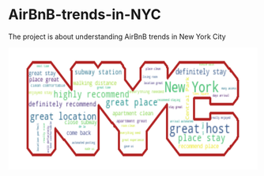 # AirBnB-trends-in-NYC
The project is about understanding AirBnB trends in New York City

<div display="inline-block">
      <a href="/images/nyc.png">
        <img src="/images/nyc.png" height="246px" style="max-width:100%;">
      </a>  
      </div>

